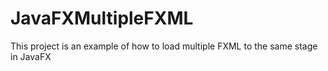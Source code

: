 # JavaFXMultipleFXML
This project is an example of how to load multiple FXML to the same stage in JavaFX
